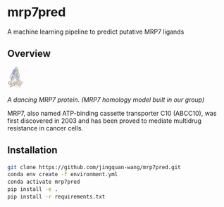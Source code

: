 # mrp7pred

A machine learning pipeline to predict putative MRP7 ligands

## Overview

![](./mrp7_supersmall.gif)

_A dancing MRP7 protein. (MRP7 homology model built in our group)_

MRP7, also named ATP-binding cassette transporter C10 (ABCC10), was first
discovered in 2003 and has been proved to mediate multidrug resistance in
cancer cells.

## Installation

```bash
git clone https://github.com/jingquan-wang/mrp7pred.git
conda env create -f environment.yml
conda activate mrp7pred
pip install -e .
pip install -r requirements.txt
```
